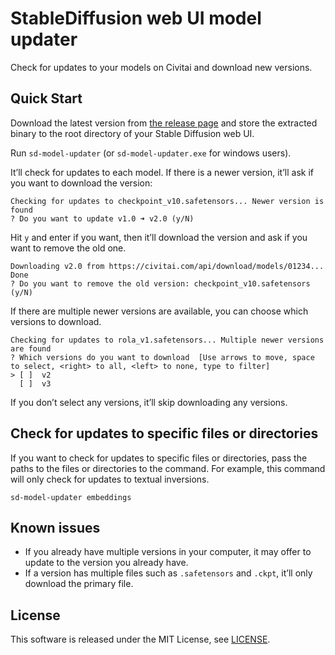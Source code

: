 # StableDiffusion web UI model updater
Check for updates to your models on Civitai and download new versions.


## Quick Start
Download the latest version from [the release page](https://github.com/jkawamoto/sd-model-updater/releases)
and store the extracted binary to the root directory of your Stable Diffusion web UI.

Run `sd-model-updater` (or `sd-model-updater.exe` for windows users).

It’ll check for updates to each model. If there is a newer version, it’ll ask if you want to download the version:

```
Checking for updates to checkpoint_v10.safetensors... Newer version is found
? Do you want to update v1.0 ➜ v2.0 (y/N)
```

Hit `y` and enter if you want, then it’ll download the version and ask if you want to remove the old one.
```
Downloading v2.0 from https://civitai.com/api/download/models/01234... Done
? Do you want to remove the old version: checkpoint_v10.safetensors (y/N)
```

If there are multiple newer versions are available, you can choose which versions to download.

```
Checking for updates to rola_v1.safetensors... Multiple newer versions are found
? Which versions do you want to download  [Use arrows to move, space to select, <right> to all, <left> to none, type to filter]
> [ ]  v2
  [ ]  v3
```

If you don’t select any versions, it’ll skip downloading any versions.


## Check for updates to specific files or directories
If you want to check for updates to specific files or directories, pass the paths to the files or directories to the command.
For example, this command will only check for updates to textual inversions.

```
sd-model-updater embeddings
```


## Known issues
* If you already have multiple versions in your computer, it may offer to update to the version you already have.
* If a version has multiple files such as `.safetensors` and `.ckpt`, it’ll only download the primary file.


## License
This software is released under the MIT License, see [LICENSE](LICENSE).
